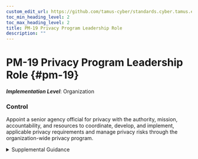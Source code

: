 ```yaml
---
custom_edit_url: https://github.com/tamus-cyber/standards.cyber.tamus.edu/tree/main/static/content/tamus.edu/TAMUS_profile.xml
toc_min_heading_level: 2
toc_max_heading_level: 2
title: PM-19 Privacy Program Leadership Role
description: ""
---
```


# PM-19 Privacy Program Leadership Role {#pm-19}

_**Implementation Level**_: Organization

### Control

Appoint a senior agency official for privacy with the authority, mission, accountability, and resources to coordinate, develop, and implement, applicable privacy requirements and manage privacy risks through the organization-wide privacy program.

<details>
  <summary>Supplemental Guidance</summary>

The privacy officer is an organizational official. For federal agencies—as defined by applicable laws, executive orders, directives, regulations, policies, standards, and guidelines—this official is designated as the senior agency official for privacy. Organizations may also refer to this official as the chief privacy officer. The senior agency official for privacy also has roles on the data management board (see <a xmlns="http://csrc.nist.gov/ns/oscal/1.0" href="#pm-23">PM-23</a> ) and the data integrity board (see <a xmlns="http://csrc.nist.gov/ns/oscal/1.0" href="#pm-24">PM-24</a>).

</details>

